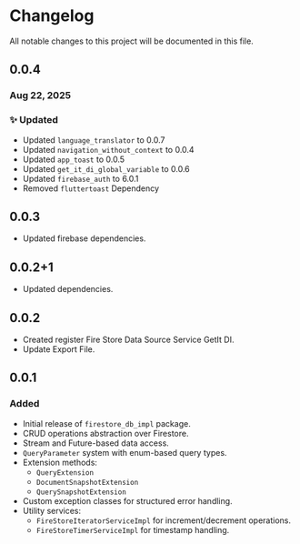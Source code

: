 # Changelog

All notable changes to this project will be documented in this file.

## 0.0.4

### Aug 22, 2025

### ✨ Updated

- Updated `language_translator` to 0.0.7
- Updated `navigation_without_context` to 0.0.4
- Updated `app_toast` to 0.0.5
- Updated `get_it_di_global_variable` to 0.0.6
- Updated `firebase_auth` to 6.0.1
- Removed `fluttertoast` Dependency

## 0.0.3

- Updated firebase dependencies.

## 0.0.2+1

- Updated dependencies.

## 0.0.2

- Created register Fire Store Data Source Service GetIt DI.
- Update Export File.

## 0.0.1

### Added

- Initial release of `firestore_db_impl` package.
- CRUD operations abstraction over Firestore.
- Stream and Future-based data access.
- `QueryParameter` system with enum-based query types.
- Extension methods:
    - `QueryExtension`
    - `DocumentSnapshotExtension`
    - `QuerySnapshotExtension`
- Custom exception classes for structured error handling.
- Utility services:
    - `FireStoreIteratorServiceImpl` for increment/decrement operations.
    - `FireStoreTimerServiceImpl` for timestamp handling.
